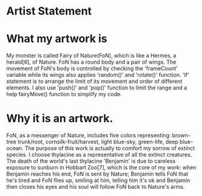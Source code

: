 # Artist Statement
# What my artwork is
My monster is called Fairy of Nature(FoN), which is like a Hermes, a herald[6], of Nature. FoN has a round body and a pair of wings. The movement of FoN's body is controlled by checking the 'frameCount' variable while its wings also applies 'random()' and 'rotate()' function. 'If' statement is to arrange the limit of its movement and order of different elements. I also use 'push()' and 'pop()' function to limit the range and a help fairyMove() function to simplify my code.

# Why it is an artwork.
FoN, as a messenger of Nature, includes five colors representing: brown-tree trunk/root, cornsilk-fruit/harvest, light blue-sky, green-life, deep blue-ocean.
The purpose of this work is actually to comfort my sorrow of extinct species. I choose thylacine as a representative of all the extinct creatures. The death of the world's last thylacine 'Benjamin' is due to careless exposure to sunburn in Hobbart Zoo[7], which is the core of my work: when Benjamin reaches his end, FoN is sent by Nature; Benjamin tells FoN that he's tired and FoN flies up, smiling at him, telling him it's ok and Benjamin then closes his eyes and his soul will follow FoN back to Nature's arms. 

